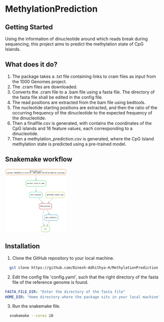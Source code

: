 # MethylationPrediction

## Getting Started

Using the information of dinucleotide around which reads break during sequencing, this project aims to predict the methylation state of CpG Islands.

## What does it do?
1. The package takes a .txt file containing links to cram files as input from the 1000 Genomes project.
2. The .cram files are downloaded.
3. Converts the .cram file to a .bam file using a fasta file. The directory of the fasta file shall be edited in the config file.
4. The read positions are extracted from the bam file using bedtools.
5. The nucleotide starting positions are extracted, and then the ratio of the occurring frequency of the dinucleotide to the expected frequency of the dinucleotide.
6. Then a finalfile.csv is generated, with contains the coordinates of the CpG islands and 16 feature values, each corresponding to a dinucleotide.
7. Then a methylation_prediction.csv is generated, where the CpG Island methylation state is predicted using a pre-trained model.

## Snakemake workflow
<img src="https://github.com/Dinesh-Adhithya-H/MethylationPrediction/blob/main/dag1024_1.jpg"  width="40%" height="20%">

## Installation

1. Clone the GitHub repository to your local machine.
```sh
  git clone https://github.com/Dinesh-Adhithya-H/MethylationPrediction.git
```
2. Edit the config file 'config.yaml', such that the right directory of the fasta file of the reference genome is found.
``` yaml
FASTA_FILE_DIR: "Enter the directory of the fasta file"
HOME_DIR: "Home directory where the package sits in your local machine"
```
3. Run the snakemake file.
``` sh
  snakemake --cores 10
```
